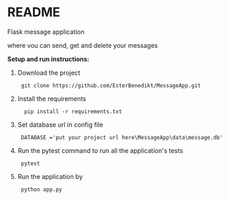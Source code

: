 # README

Flask message application

where vou can send, get and delete your messages

**Setup and run instructions:**
1. Download the project

        git clone https://github.com/EsterBenedikt/MessageApp.git 

2. Install the requirements

         pip install -r requirements.txt


3. Set database url in config file
        
        DATABASE ='put your project url here\MessageApp\data\message.db'
        
4. Run the pytest command to run all the application's tests

        pytest

5. Run the application by

        python app.py
